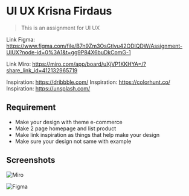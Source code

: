 # UI UX Krisna Firdaus

> This is an assignment for UI UX

Link Figma: <https://www.figma.com/file/B7n9Zm3OsGtlvu42ODIQDW/Assignment-UIUX?node-id=0%3A1&t=gg9P84X6buDkComG-1>

Link Miro: <https://miro.com/app/board/uXjVP1KKHYA=/?share_link_id=412132965719>

Inspiration: <https://dribbble.com/>
Inspiration: <https://colorhunt.co/>
Inspiration: <https://unsplash.com/>

## Requirement

- Make your design with theme e-commerce
- Make 2 page homepage and list product
- Make link inspiration as things that help make your design
- Make sure your design not same with example

## Screenshots

![Miro](https://user-images.githubusercontent.com/67870639/210628210-f45e8923-8909-4ead-8ccd-e95e5f4892d2.png)

![Figma](https://user-images.githubusercontent.com/67870639/210874536-ff57afc2-a9d2-45f7-89e3-7069fb5bde14.png)
